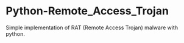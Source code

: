 # Python-Remote_Access_Trojan
Simple implementation of RAT (Remote Access Trojan)  malware with python.
